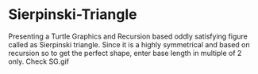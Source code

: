 # Sierpinski-Triangle
Presenting a Turtle Graphics and Recursion based oddly satisfying figure called as Sierpinski triangle. Since it is a highly symmetrical and based on recursion so to get the perfect shape, enter base length in multiple of 2 only.
Check SG.gif
